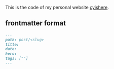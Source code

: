 This is the code of my personal website [cyishere](https://cyishere.github.io).


## frontmatter format
```md
---
path: post/<slug>
title: 
date: 
hero: 
tags: [""]
---
```
